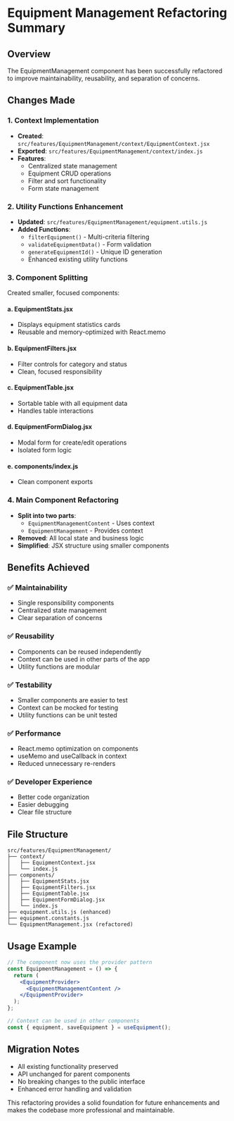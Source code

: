 # Equipment Management Refactoring Summary

## Overview

The EquipmentManagement component has been successfully refactored to improve maintainability, reusability, and separation of concerns.

## Changes Made

### 1. Context Implementation

- **Created**: `src/features/EquipmentManagement/context/EquipmentContext.jsx`
- **Exported**: `src/features/EquipmentManagement/context/index.js`
- **Features**:
  - Centralized state management
  - Equipment CRUD operations
  - Filter and sort functionality
  - Form state management

### 2. Utility Functions Enhancement

- **Updated**: `src/features/EquipmentManagement/equipment.utils.js`
- **Added Functions**:
  - `filterEquipment()` - Multi-criteria filtering
  - `validateEquipmentData()` - Form validation
  - `generateEquipmentId()` - Unique ID generation
  - Enhanced existing utility functions

### 3. Component Splitting

Created smaller, focused components:

#### a. EquipmentStats.jsx

- Displays equipment statistics cards
- Reusable and memory-optimized with React.memo

#### b. EquipmentFilters.jsx

- Filter controls for category and status
- Clean, focused responsibility

#### c. EquipmentTable.jsx

- Sortable table with all equipment data
- Handles table interactions

#### d. EquipmentFormDialog.jsx

- Modal form for create/edit operations
- Isolated form logic

#### e. components/index.js

- Clean component exports

### 4. Main Component Refactoring

- **Split into two parts**:
  - `EquipmentManagementContent` - Uses context
  - `EquipmentManagement` - Provides context
- **Removed**: All local state and business logic
- **Simplified**: JSX structure using smaller components

## Benefits Achieved

### ✅ Maintainability

- Single responsibility components
- Centralized state management
- Clear separation of concerns

### ✅ Reusability

- Components can be reused independently
- Context can be used in other parts of the app
- Utility functions are modular

### ✅ Testability

- Smaller components are easier to test
- Context can be mocked for testing
- Utility functions can be unit tested

### ✅ Performance

- React.memo optimization on components
- useMemo and useCallback in context
- Reduced unnecessary re-renders

### ✅ Developer Experience

- Better code organization
- Easier debugging
- Clear file structure

## File Structure

```
src/features/EquipmentManagement/
├── context/
│   ├── EquipmentContext.jsx
│   └── index.js
├── components/
│   ├── EquipmentStats.jsx
│   ├── EquipmentFilters.jsx
│   ├── EquipmentTable.jsx
│   ├── EquipmentFormDialog.jsx
│   └── index.js
├── equipment.utils.js (enhanced)
├── equipment.constants.js
└── EquipmentManagement.jsx (refactored)
```

## Usage Example

```jsx
// The component now uses the provider pattern
const EquipmentManagement = () => {
  return (
    <EquipmentProvider>
      <EquipmentManagementContent />
    </EquipmentProvider>
  );
};

// Context can be used in other components
const { equipment, saveEquipment } = useEquipment();
```

## Migration Notes

- All existing functionality preserved
- API unchanged for parent components
- No breaking changes to the public interface
- Enhanced error handling and validation

This refactoring provides a solid foundation for future enhancements and makes the codebase more professional and maintainable.

